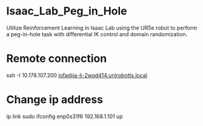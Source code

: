 # Isaac_Lab_Peg_in_Hole
Utilize Reinforcement Learning in Isaac Lab using the UR5e robot to perform a peg-in-hole task with differential IK control and domain randomization.




# Remote connection
ssh -I 10.178.107.200 jofa@ia-li-2wqd414.unirobotts.local


# Change ip address
ip link 
sudo ifconfig enp0s31f6 192.168.1.101 up